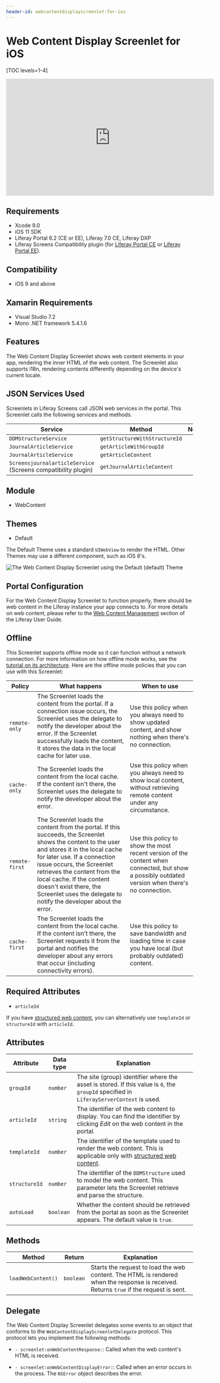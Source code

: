 ```yaml
---
header-id: webcontentdisplayscreenlet-for-ios
---
```


# Web Content Display Screenlet for iOS

[TOC levels=1-4]

<iframe width="560" height="315" src="https://www.youtube.com/embed/ODfb_4igvCs" frameborder="0" allowfullscreen></iframe>

## Requirements

- Xcode 9.0
- iOS 11 SDK
- Liferay Portal 6.2 (CE or EE), Liferay 7.0 CE, Liferay DXP
- Liferay Screens Compatibility plugin (for 
  [Liferay Portal CE](http://www.liferay.com/marketplace/-/mp/application/54365664) 
  or 
  [Liferay Portal EE](http://www.liferay.com/marketplace/-/mp/application/54369726)). 

## Compatibility

- iOS 9 and above

## Xamarin Requirements

- Visual Studio 7.2
- Mono .NET framework 5.4.1.6

## Features

The Web Content Display Screenlet shows web content elements in your app, 
rendering the inner HTML of the web content. The Screenlet also supports i18n, 
rendering contents differently depending on the device's current locale. 

## JSON Services Used

Screenlets in Liferay Screens call JSON web services in the portal. This 
Screenlet calls the following services and methods.

| Service | Method | Notes |
| ------- | ------ | ----- |
| `DDMStructureService` | `getStructureWithStructureId` |  |
| `JournalArticleService` | `getArticleWithGroupId` |  |
| `JournalArticleService` | `getArticleContent` |  |
| `ScreensjournalarticleService` (Screens compatibility plugin) | `getJournalArticleContent` |  |

## Module

- WebContent

## Themes

- Default

The Default Theme uses a standard `UIWebView` to render the HTML. Other Themes 
may use a different component, such as iOS 8's. 

![The Web Content Display Screenlet using the Default (`default`) Theme](../../images/screens-ios-webcontent.png)

## Portal Configuration

For the Web Content Display Screenlet to function properly, there should be web 
content in the Liferay instance your app connects to. For more details on web 
content, please refer to the [Web Content Management](/portal/-/knowledge_base/6-2/web-content-management) 
section of the Liferay User Guide. 

## Offline

This Screenlet supports offline mode so it can function without a network 
connection. For more information on how offline mode works, see the 
[tutorial on its architecture](/docs/6-2/tutorials/-/knowledge_base/t/architecture-of-offline-mode-in-liferay-screens). 
Here are the offline mode policies that you can use with this Screenlet: 

| Policy | What happens | When to use |
|--------|--------------|-------------|
| `remote-only` | The Screenlet loads the content from the portal. If a connection issue occurs, the Screenlet uses the delegate to notify the developer about the error. If the Screenlet successfully loads the content, it stores the data in the local cache for later use. | Use this policy when you always need to show updated content, and show nothing when there's no connection. |
| `cache-only` | The Screenlet loads the content from the local cache. If the content isn't there, the Screenlet uses the delegate to notify the developer about the error. | Use this policy when you always need to show local content, without retrieving remote content under any circumstance. |
| `remote-first` | The Screenlet loads the content from the portal. If this succeeds, the Screenlet shows the content to the user and stores it in the local cache for later use. If a connection issue occurs, the Screenlet retrieves the content from the local cache. If the content doesn't exist there, the Screenlet uses the delegate to notify the developer about the error. | Use this policy to show the most recent version of the content when connected, but show a possibly outdated version when there's no connection. |
| `cache-first` | The Screenlet loads the content from the local cache. If the content isn't there, the Screenlet requests it from the portal and notifies the developer about any errors that occur (including connectivity errors). | Use this policy to save bandwidth and loading time in case you have local (but probably outdated) content. |

## Required Attributes

- `articleId`

If you have 
[structured web content](/docs/6-2/user/-/knowledge_base/u/advanced-content-with-structures-and-templates), 
you can alternatively use `templateId` or `structureId` with `articleId`. 

## Attributes

| Attribute | Data type | Explanation |
|-----------|-----------|-------------| 
| `groupId` | `number` | The site (group) identifier where the asset is stored. If this value is `0`, the `groupId` specified in `LiferayServerContext` is used. |
| `articleId` | `string` | The identifier of the web content to display. You can find the identifier by clicking *Edit* on the web content in the portal. |
| `templateId` | `number` | The identifier of the template used to render the web content. This is applicable only with [structured web content](/docs/6-2/user/-/knowledge_base/u/advanced-content-with-structures-and-templates). |
| `structureId` | `number` | The identifier of the `DDMStructure` used to model the web content. This parameter lets the Screenlet retrieve and parse the structure. |
| `autoLoad` | `boolean` | Whether the content should be retrieved from the portal as soon as the Screenlet appears. The default value is `true`. |

## Methods

| Method | Return | Explanation |
|-----------|-----------|-------------| 
|  `loadWebContent()` | `boolean` | Starts the request to load the web content. The HTML is rendered when the response is received. Returns `true` if the request is sent. |

## Delegate

The Web Content Display Screenlet delegates some events to an object that 
conforms to the `WebContentDisplayScreenletDelegate` protocol. This protocol 
lets you implement the following methods:

- `- screenlet:onWebContentResponse:`: Called when the web content's HTML is 
  received. 

- `- screenlet:onWebContentDisplayError:`: Called when an error occurs in the 
  process. The `NSError` object describes the error. 
